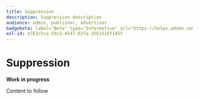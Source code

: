 ```yaml
---
title: Suppression
description: Suppression description
audience: admin, publisher, advertiser
badgebeta: label="Beta" type="Informative" url="https://helpx.adobe.com/legal/product-descriptions/real-time-customer-data-platform-b2b-edition-prime-and-ultimate-packages.html newtab=true"
exl-id: e763c5ca-59c2-4547-827a-3561515f145f
---
```

# Suppression

**Work in progress**

Content to follow
